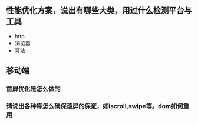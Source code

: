 ## 性能优化方案，说出有哪些大类，用过什么检测平台与工具
- http
- 浏览器
- 算法
## 移动端
### 首屏优化是怎么做的

### 请说出各种库怎么确保滚屏的保证，如iscroll,swipe等。dom如何重用











